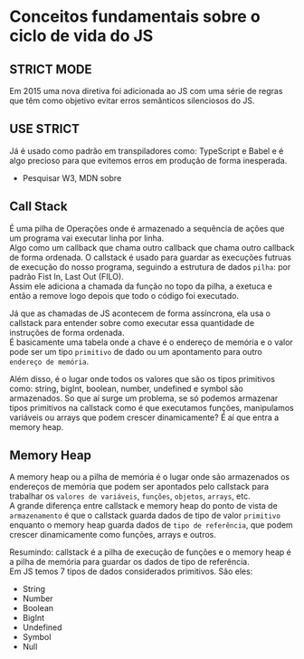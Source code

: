 # Conceitos fundamentais sobre o ciclo de vida do JS

## STRICT MODE
Em 2015 uma nova diretiva foi adicionada ao JS com uma série de regras que têm como objetivo evitar erros semânticos silenciosos do JS.

## USE STRICT 
Já é usado como padrão em transpiladores como: TypeScript e Babel e é algo precioso para que evitemos erros em produção de forma inesperada.
- Pesquisar W3, MDN sobre

## Call Stack
É uma pilha de Operações onde é armazenado a sequência de ações que um programa vai executar linha por linha.\
Algo como um callback que chama outro callback que chama outro callback de forma ordenada. O callstack é usado para guardar as execuções futruas de execução do nosso programa, seguindo a estrutura de dados `pilha`: por padrão Fist In, Last Out (FILO).\
Assim ele adiciona a chamada da função no topo da pilha, a exetuca e então a remove logo depois que todo o código foi executado.

Já que as chamadas de JS acontecem de forma assíncrona, ela usa o callstack para entender sobre como executar essa quantidade de instruções de forma ordenada.\
É basicamente uma tabela onde a chave é o endereço de memória e o valor pode ser um tipo `primitivo` de dado ou um apontamento para outro `endereço de memória`.

Além disso, é o lugar onde todos os valores que são os tipos primitivos como: string, bigInt, boolean, number, undefined e symbol são armazenados. So que aí surge um problema, se só podemos armazenar tipos primitivos na callstack como é que executamos funções, manipulamos variáveis ou arrays que podem crescer dinamicamente? É aí que entra a memory heap.

## Memory Heap
A memory heap ou a pilha de memória é o lugar onde são armazenados os endereços de memória que podem ser apontados pelo callstack para trabalhar os `valores de variáveis`, `funções`, `objetos`, `arrays`, etc.\
A grande diferença entre callstack e memory heap do ponto de vista de `armazenamento` é que o callstack guarda dados de tipo de valor `primitivo` enquanto o memory heap guarda dados de `tipo de referência`, que podem crescer dinamicamente como funções, arrays e outros.

Resumindo: callstack é a pilha de execução de funções e o memory heap é a pilha de memória para guardar os dados de tipo de referência.\
Em JS temos 7 tipos de dados considerados primitivos. São eles:
- String
- Number
- Boolean
- BigInt
- Undefined
- Symbol
- Null

